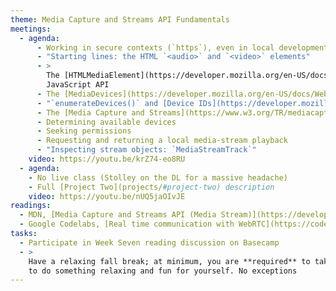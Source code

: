 ```yaml
---
theme: Media Capture and Streams API Fundamentals
meetings:
  - agenda:
      - Working in secure contexts (`https`), even in local development
      - "Starting lines: the HTML `<audio>` and `<video>` elements"
      - >
        The [HTMLMediaElement](https://developer.mozilla.org/en-US/docs/Web/API/HTMLMediaElement)
        JavaScript API
      - The [MediaDevices](https://developer.mozilla.org/en-US/docs/Web/API/MediaDevices) Web API
      - "`enumerateDevices()` and [Device IDs](https://developer.mozilla.org/en-US/docs/Web/API/MediaDeviceInfo/deviceId)"
      - The [Media Capture and Streams](https://www.w3.org/TR/mediacapture-streams/) specification
      - Determining available devices
      - Seeking permissions
      - Requesting and returning a local media-stream playback
      - "Inspecting stream objects: `MediaStreamTrack`"
    video: https://youtu.be/krZ74-eo8RU
  - agenda:
    - No live class (Stolley on the DL for a massive headache)
    - Full [Project Two](projects/#project-two) description
    video: https://youtu.be/nUQ5jaOIvJE
readings:
  - MDN, [Media Capture and Streams API (Media Stream)](https://developer.mozilla.org/en-US/docs/Web/API/Media_Streams_API)
  - Google Codelabs, [Real time communication with WebRTC](https://codelabs.developers.google.com/codelabs/webrtc-web/#0)
tasks:
  - Participate in Week Seven reading discussion on Basecamp
  - >
    Have a relaxing fall break; at minimum, you are **required** to take at least a couple of hours
    to do something relaxing and fun for yourself. No exceptions
---
```

